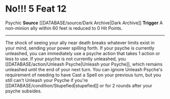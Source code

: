﻿---
actions: '[reaction]'
cost: null
element: null
feat: No!!!
frequency: null
heighten_level: null
id: '3683'
level: '12'
name: No!!!
prerequisite: null
rarity: Common
requirement: null
rus_type_level: null
school: null
source: '[[DATABASE/source/Dark Archive|Dark Archive]]'
subcategory: null
trait:
- '[[DATABASE/trait/Psychic|Psychic]]'
trigger: A non- [[DATABASE/trait/Minion|minion]] ally within 60 feet is reduced to
  0 HitPoints.
type: Feat

---
# No!!! <span class="action-icon">5</span> <span class="item-type">Feat 12</span>

<span class="item-trait">Psychic</span>
**Source** [[DATABASE/source/Dark Archive|Dark Archive]]
**Trigger** A non-minion ally within 60 feet is reduced to 0 Hit Points.

---
The shock of seeing your ally near death breaks whatever limits exist in your mind, sending your power spilling forth. If your psyche is currently unleashed, you can immediately use a psyche action that takes 1 action or less to use. If your psyche is not currently unleashed, you [[DATABASE/action/Unleash Psyche|Unleash your Psyche]], which remains unleashed until the end of your next turn. You can ignore Unleash Psyche's requirement of needing to have Cast a Spell on your previous turn, but you still can't Unleash your Psyche if you're [[DATABASE/condition/Stupefied|stupefied]] or for 2 rounds after your psyche subsides.
